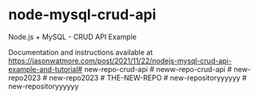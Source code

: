 # node-mysql-crud-api

Node.js + MySQL - CRUD API Example

Documentation and instructions available at https://jasonwatmore.com/post/2021/11/22/nodejs-mysql-crud-api-example-and-tutorial# new-repo-crud-api
#   n e w w - r e p o - c r u d - a p i  
 #   n e w - r e p o 2 0 2 3  
 #   n e w - r e p o 2 0 2 3  
 # THE-NEW-REPO
#   n e w - r e p o s i t o r y y y y y y  
 #   n e w - r e p o s i t o r y y y y y y  
 